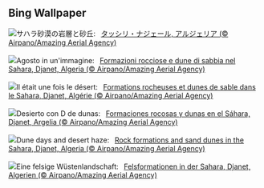 ## Bing Wallpaper
![](https://www.bing.com/th?id=OHR.DjanetAlgeria_JA-JP6784692273_UHD.jpg&w=1000)サハラ砂漠の岩層と砂丘:&nbsp;&ensp;[タッシリ・ナジェール, アルジェリア (© Airpano/Amazing Aerial Agency)](https://www.bing.com/th?id=OHR.DjanetAlgeria_JA-JP6784692273_UHD.jpg)
<br><br/>
![](https://www.bing.com/th?id=OHR.DjanetAlgeria_IT-IT6738833644_UHD.jpg&w=1000)Agosto in un'immagine:&nbsp;&ensp;[Formazioni rocciose e dune di sabbia nel Sahara, Djanet, Algeria (© Airpano/Amazing Aerial Agency)](https://www.bing.com/th?id=OHR.DjanetAlgeria_IT-IT6738833644_UHD.jpg)
<br><br/>
![](https://www.bing.com/th?id=OHR.DjanetAlgeria_FR-FR8225562823_UHD.jpg&w=1000)Il était une fois le désert:&nbsp;&ensp;[Formations rocheuses et dunes de sable dans le Sahara, Djanet, Algérie (© Airpano/Amazing Aerial Agency)](https://www.bing.com/th?id=OHR.DjanetAlgeria_FR-FR8225562823_UHD.jpg)
<br><br/>
![](https://www.bing.com/th?id=OHR.DjanetAlgeria_ES-ES4121297619_UHD.jpg&w=1000)Desierto con D de dunas:&nbsp;&ensp;[Formaciones rocosas y dunas en el Sáhara, Djanet, Argelia (© Airpano/Amazing Aerial Agency)](https://www.bing.com/th?id=OHR.DjanetAlgeria_ES-ES4121297619_UHD.jpg)
<br><br/>
![](https://www.bing.com/th?id=OHR.DjanetAlgeria_EN-GB4963001163_UHD.jpg&w=1000)Dune days and desert haze:&nbsp;&ensp;[Rock formations and sand dunes in the Sahara, Djanet, Algeria (© Airpano/Amazing Aerial Agency)](https://www.bing.com/th?id=OHR.DjanetAlgeria_EN-GB4963001163_UHD.jpg)
<br><br/>
![](https://www.bing.com/th?id=OHR.DjanetAlgeria_DE-DE9446379437_UHD.jpg&w=1000)Eine felsige Wüstenlandschaft:&nbsp;&ensp;[Felsformationen in der Sahara, Djanet, Algerien (© Airpano/Amazing Aerial Agency)](https://www.bing.com/th?id=OHR.DjanetAlgeria_DE-DE9446379437_UHD.jpg)
<br><br/>
